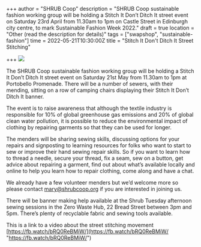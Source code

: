 +++
author = "SHRUB Coop"
description = "SHRUB Coop sustainable fashion working group will be holding a Stitch It Don’t Ditch It street event on Saturday 23rd April from 11.30am to 1pm on Castle Street in Edinburgh city centre, to mark Sustainable Fashion Week 2022."
draft = true
location = "Other (read the description for details)"
tags = ["swapshop", "sustainable-fashion"]
time = 2022-05-21T10:30:00Z
title = "Stitch It Don't Ditch It Street Stitching"

+++
![](https://res.cloudinary.com/shrub-co-op/image/upload/v1650973173/shrubcoop.org/media/20220423_114808_mus50d.jpg)

The SHRUB Coop sustainable fashion working group will be holding a Stitch It Don’t Ditch It street event on Saturday 21st May from 11.30am to 1pm at Portobello Promenade. There will be a number of sewers, with their mending, sitting on a row of camping chairs displaying their Stitch It Don’t Ditch It banner.

The event is to raise awareness that although the textile industry is responsible for 10% of global greenhouse gas emissions and 20% of global clean water pollution, it is possible to reduce the environmental impact of clothing by repairing garments so that they can be used for longer.

The menders will be sharing sewing skills, discussing options for your repairs and signposting to learning resources for folks who want to start to sew or improve their hand sewing repair skills. So if you want to learn how to thread a needle, secure your thread, fix a seam, sew on a button, get advice about repairing a garment, find out about what’s available locally and online to help you learn how to repair clothing, come along and have a chat.

We already have a few volunteer menders but we’d welcome more so please contact mary@shrubcoop.org if you are interested in joining us.

There will be banner making help available at the Shrub Tuesday afternoon sewing sessions in the Zero Waste Hub, 22 Bread Street between 3pm and 5pm. There’s plenty of recyclable fabric and sewing tools available.

This is a link to a video about the street stitching movement[ ](https://l.facebook.com/l.php?u=https%3A%2F%2Ffb.watch%2FbRQ0ReBMiW%2F%3Ffbclid%3DIwAR0pHW4VObmtlRkS69cllmK8LDLI8MAmJ-DhTmJsbaUrInoQEMDdt3BIFug&h=AT1IISrMbbxwK1dpgnBHHrYj9ywaoMCa1ma_BNAqHANZ1Ia2fg867D1A-UgC-40x8mdtwXkLyIXgekDghbryNv4CRX3wmTY1wG4kRB4WFmA_4WBDiBIbq3WGubcDGnQyV1o&__tn__=-UK-R&c%5B0%5D=AT0ZFREjV8bQ6lzfg0jOAqeGOSItZK5UwdF3sRy0okpjOJNiQuKdJONId8cws9Xbc3Samz0jdf0WPEw4dqI2N3F5TCqv3P6WS60uscw256rMRKRv6vn8bkINreYXrukFRMCS_UbS5-4Fd-LLri8xcl4UhRax5lNVyIQDmYbmkU-hSpw_I1--DM2oa6laR9L59mS5uNR8YsXgoh7VrtZIBdWGKigVSIZlbALLaMtJBg)[https://fb.watch/bRQ0ReBMiW/](https://fb.watch/bRQ0ReBMiW/ "https://fb.watch/bRQ0ReBMiW/")